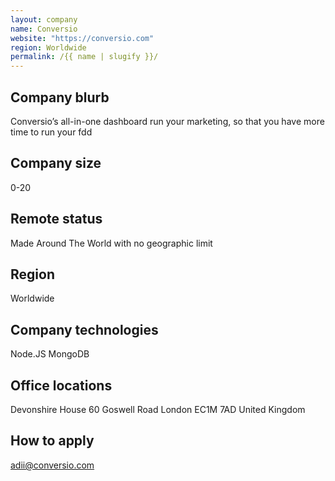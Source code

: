 ```yaml
---
layout: company
name: Conversio
website: "https://conversio.com"
region: Worldwide
permalink: /{{ name | slugify }}/
---
```


## Company blurb

Conversio’s all-in-one dashboard run your marketing, so that you have more time to run your fdd

## Company size

0-20

## Remote status

Made Around The World with no geographic limit

## Region

Worldwide

## Company technologies

Node.JS
MongoDB

## Office locations

Devonshire House
60 Goswell Road
London
EC1M 7AD
United Kingdom

## How to apply

adii@conversio.com